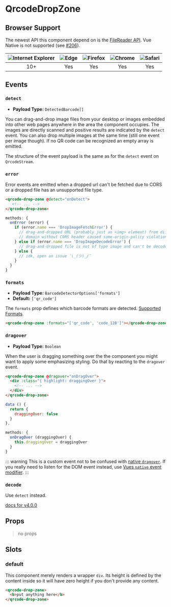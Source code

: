# QrcodeDropZone

## Browser Support

The newest API this component depend on is the [FileReader API](https://caniuse.com/#feat=filereader).
Vue Native is not supported (see [#206](https://github.com/gruhn/vue-qrcode-reader/issues/206)).

| ![Internet Explorer](./ie_32x32.png) | ![Edge](./edge2019_32x32.png) | ![Firefox](./firefox_32x32.png) | ![Chrome](./chrome_32x32.png) | ![Safari](./safari_32x32.png) |
| :---------------------------------------------------------------------------------------------------------: | :----------------------------------------------------------------------------------------------: | :----------------------------------------------------------------------------------------------------: | :--------------------------------------------------------------------------------------------------: | :--------------------------------------------------------------------------------------------------: |
|                                                     10+                                                     |                                               Yes                                                |                                                  Yes                                                   |                                                 Yes                                                  |                                                 Yes                                                 |


## Events

### `detect`
* **Payload Type:** `DetectedBarcode[]`

You can drag-and-drop image files from your desktop or images embedded into other web pages anywhere in the area the component occupies.
The images are directly scanned and positive results are indicated by the `detect` event.
You can also drop multiple images at the same time (still one event per image though).
If no QR code can be recognized an empty array is emitted.

The structure of the event payload is the same as for the `detect` event on `QrcodeStream`.

### `error` <Badge text="new in v5.0.0" type="info" />

Error events are emitted when a dropped url can't be fetched due to CORS or a dropped file has an unsupported file type.

```html
<qrcode-drop-zone @detect="onDetect">
   <!-- ... -->
</qrcode-drop-zone>
```
```javascript
methods: {
  onError (error) {
    if (error.name === 'DropImageFetchError') {
      // drag-and-dropped URL (probably just an <img> element) from different
      // domain without CORS header caused same-origin-policy violation
    } else if (error.name === 'DropImageDecodeError') {
      // drag-and-dropped file is not of type image and can't be decoded
    } else {
      // idk, open an issue ¯\_(ツ)_/¯
    }
  }
}
```

### `formats` <Badge text="since v5.3.0" type="info" />
* **Payload Type:** `BarcodeDetectorOptions['formats']`
* **Default:** `['qr_code']`

The `formats` prop defines which barcode formats are detected.
 [Supported Formats](https://github.com/Sec-ant/barcode-detector/blob/190c8d351e6ed18aea33b38a46e557750bbe5caa/src/utils.ts#L1-L16).

```html
<qrcode-drop-zone :formats="['qr_code', 'code_128']"></qrcode-drop-zone>
```

### `dragover`
* **Payload Type:** `Boolean`

When the user is dragging something over the the component you might want to apply some emphasizing styling. Do that by reacting to the `dragover` event.

```html
<qrcode-drop-zone @dragover="onDragOver">
  <div :class="{ highlight: draggingOver }">
    <!-- ... -->
  </div>
</qrcode-drop-zone>
```
```javascript
data () {
  return {
    draggingOver: false
  }
},

methods: {
  onDragOver (draggingOver) {
    this.draggingOver = draggingOver
  }
}
```

::: warning
This is a custom event not to be confused with [native `dragover`](https://developer.mozilla.org/en-US/docs/Web/Events/dragover). If you really need to listen for the DOM event instead, use [Vues `native` event modifier](https://vuejs.org/v2/guide/components-custom-events.html#Binding-Native-Events-to-Components).
:::

### `decode` <Badge text="removed in v5.0.0" type="danger" />

Use `detect` instead.

[docs for v4.0.0](https://github.com/gruhn/vue-qrcode-reader/blob/781484fccd186e8e30c6191f85beec3bd174ef59/docs/api/QrcodeStream.md)

## Props

> no props

## Slots

### default

This component merely renders a wrapper `div`. Its height is defined by the content inside so it will have zero height if you don't provide any content.

```html
<qrcode-drop-zone>
  <b>put anything here</b>
</qrcode-drop-zone>
```
